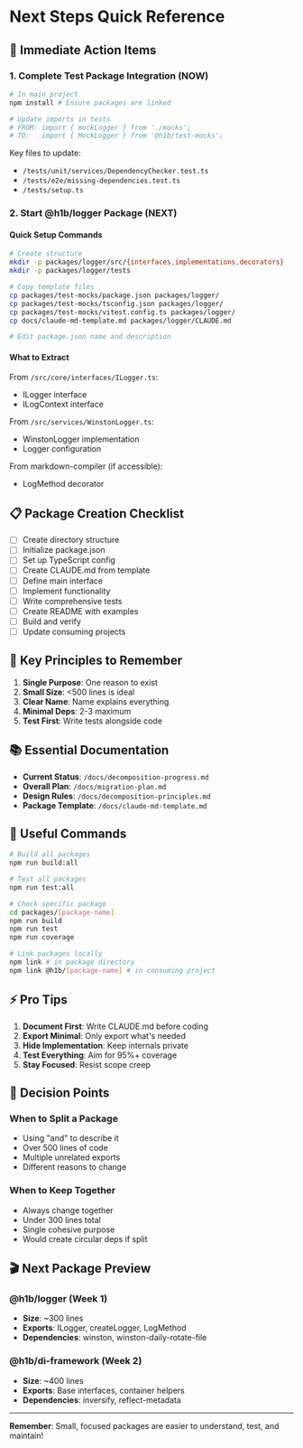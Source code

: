 # Next Steps Quick Reference

## 🚀 Immediate Action Items

### 1. Complete Test Package Integration (NOW)
```bash
# In main project
npm install # Ensure packages are linked

# Update imports in tests
# FROM: import { mockLogger } from './mocks';
# TO:   import { MockLogger } from '@h1b/test-mocks';
```

Key files to update:
- `/tests/unit/services/DependencyChecker.test.ts`
- `/tests/e2e/missing-dependencies.test.ts`
- `/tests/setup.ts`

### 2. Start @h1b/logger Package (NEXT)

#### Quick Setup Commands
```bash
# Create structure
mkdir -p packages/logger/src/{interfaces,implementations,decorators}
mkdir -p packages/logger/tests

# Copy template files
cp packages/test-mocks/package.json packages/logger/
cp packages/test-mocks/tsconfig.json packages/logger/
cp packages/test-mocks/vitest.config.ts packages/logger/
cp docs/claude-md-template.md packages/logger/CLAUDE.md

# Edit package.json name and description
```

#### What to Extract
From `/src/core/interfaces/ILogger.ts`:
- ILogger interface
- ILogContext interface

From `/src/services/WinstonLogger.ts`:
- WinstonLogger implementation
- Logger configuration

From markdown-compiler (if accessible):
- LogMethod decorator

## 📋 Package Creation Checklist

- [ ] Create directory structure
- [ ] Initialize package.json
- [ ] Set up TypeScript config
- [ ] Create CLAUDE.md from template
- [ ] Define main interface
- [ ] Implement functionality
- [ ] Write comprehensive tests
- [ ] Create README with examples
- [ ] Build and verify
- [ ] Update consuming projects

## 🎯 Key Principles to Remember

1. **Single Purpose**: One reason to exist
2. **Small Size**: <500 lines is ideal
3. **Clear Name**: Name explains everything
4. **Minimal Deps**: 2-3 maximum
5. **Test First**: Write tests alongside code

## 📚 Essential Documentation

- **Current Status**: `/docs/decomposition-progress.md`
- **Overall Plan**: `/docs/migration-plan.md`
- **Design Rules**: `/docs/decomposition-principles.md`
- **Package Template**: `/docs/claude-md-template.md`

## 🔧 Useful Commands

```bash
# Build all packages
npm run build:all

# Test all packages
npm run test:all

# Check specific package
cd packages/[package-name]
npm run build
npm run test
npm run coverage

# Link packages locally
npm link # in package directory
npm link @h1b/[package-name] # in consuming project
```

## ⚡ Pro Tips

1. **Document First**: Write CLAUDE.md before coding
2. **Export Minimal**: Only export what's needed
3. **Hide Implementation**: Keep internals private
4. **Test Everything**: Aim for 95%+ coverage
5. **Stay Focused**: Resist scope creep

## 🚦 Decision Points

### When to Split a Package
- Using "and" to describe it
- Over 500 lines of code
- Multiple unrelated exports
- Different reasons to change

### When to Keep Together
- Always change together
- Under 300 lines total
- Single cohesive purpose
- Would create circular deps if split

## 🎬 Next Package Preview

### @h1b/logger (Week 1)
- **Size**: ~300 lines
- **Exports**: ILogger, createLogger, LogMethod
- **Dependencies**: winston, winston-daily-rotate-file

### @h1b/di-framework (Week 2)
- **Size**: ~400 lines
- **Exports**: Base interfaces, container helpers
- **Dependencies**: inversify, reflect-metadata

---

**Remember**: Small, focused packages are easier to understand, test, and maintain!